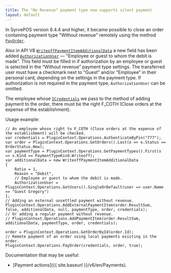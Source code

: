 ```yaml
---
title: The "No Revenue" payment type now supports silent payment
layout: default
---
```


In SyrvePOS version 8.4.4 and higher, it became possible to close an order containing payment type "Without revenue" remotely using the method
[`PayOrder`](https://syrve.github.io/front.api.sdk/v7/html/M_Resto_Front_Api_IOperationService_PayOrder.htm).

Also in API V8
[`WriteoffPaymentItemAdditionalData`](https://syrve.github.io/front.api.sdk/v8/html/T_Resto_Front_Api_Data_Payments_WriteoffPaymentItemAdditionalData.htm)
a new field has been added
[`AuthorizationUser`](https://syrve.github.io/front.api.sdk/v8/html/P_Resto_Front_Api_Data_Payments_WriteoffPaymentItemAdditionalData_AuthorizationUser.htm) —
"Employee or guest to whom the debit is made".
This field must be filled in if authorization by an employee or guest is selected in the “Without revenue” payment type settings.
The transferred user must have a checkmark next to “Guest” and/or “Employee” in their personal card, depending on the settings in the payment type.
If authorization is not required in the payment type, `AuthorizationUser` can be omitted.

The employee whose
[`ICredentials`](https://syrve.github.io/front.api.sdk/v8/html/T_Resto_Front_Api_Data_Security_ICredentials.htm)
we pass to the method of adding payment to the order, there must be the right F_COTH (Close orders at the expense of the establishment).

Usage example:

```
// An employee whose right to F_COTH (Close orders at the expense of the establishment) will be checked.
var credentials = PluginContext.Operations.AuthenticateByPin("777");
var order = PluginContext.Operations.GetOrders().Last(o => o.Status == OrderStatus.New);
var paymentType = PluginContext.Operations.GetPaymentTypes().First(x => x.Kind == PaymentTypeKind.Writeoff);
var additionalData = new WriteoffPaymentItemAdditionalData
{
    Ratio = 1,
    Reason = "Debit",
    // Employee or guest to whom the debit is made.
    AuthorizationUser = PluginContext.Operations.GetUsers().SingleOrDefault(user => user.Name == "Guest Gregory")
};
// Adding an external unsettled payment without revenue.
PluginContext.Operations.AddExternalPaymentItem(order.ResultSum, false, additionalData, null, paymentType, order, credentials);
// Or adding a regular payment without revenue.
// PluginContext.Operations.AddPaymentItem(order.ResultSum, additionalData, paymentType, order, credentials);

order = PluginContext.Operations.GetOrderById(order.Id);
// Remote payment of an order using local payments existing in the order.
PluginContext.Operations.PayOrder(credentials, order, true);
```

Documentation that may be useful:

- [Payment actions]({{ site.baseurl }}/v6/en/Payments).
